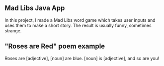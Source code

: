 ## Mad Libs Java App

In this project, I made a Mad Libs word game which takes user inputs and uses them to make a short story. The result is usually funny, sometimes strange.

## "Roses are Red" poem example

Roses are [adjective], [noun] are blue. [noun] is [adjective], and so are you!
